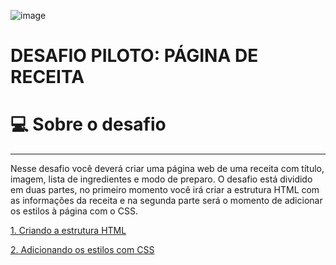 ![image](https://user-images.githubusercontent.com/40075067/141890697-e9cb7da9-1d34-458f-8425-91ca284893a7.png)


# DESAFIO PILOTO: PÁGINA DE RECEITA
# 💻 Sobre o desafio

---

Nesse desafio você deverá criar uma página web de uma receita com título, imagem, lista de ingredientes e modo de preparo.
O desafio está dividido em duas partes, no primeiro momento você irá criar a estrutura HTML com as informações da receita e na segunda parte será o momento de adicionar os estilos à página com o CSS.

[1. Criando a estrutura HTML](https://www.notion.so/1-Criando-a-estrutura-HTML-a73054c07efa45cc9e7449c6ebf5e046)

[2. Adicionando os estilos com CSS](https://www.notion.so/2-Adicionando-os-estilos-com-CSS-f0797e51911e453eabdc99634a0356a0)


